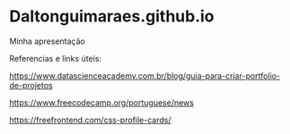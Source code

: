 # Daltonguimaraes.github.io
Minha apresentação

Referencias e links úteis:

https://www.datascienceacademy.com.br/blog/guia-para-criar-portfolio-de-projetos

https://www.freecodecamp.org/portuguese/news

https://freefrontend.com/css-profile-cards/
